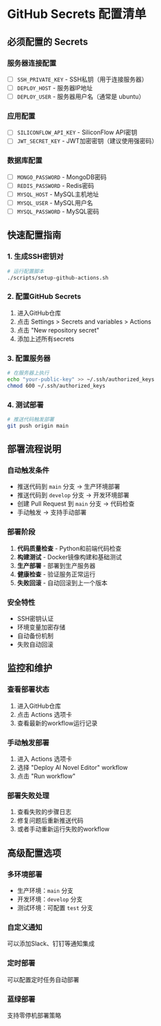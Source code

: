 # GitHub Secrets 配置清单

## 必须配置的 Secrets

### 服务器连接配置
- [ ] `SSH_PRIVATE_KEY` - SSH私钥（用于连接服务器）
- [ ] `DEPLOY_HOST` - 服务器IP地址
- [ ] `DEPLOY_USER` - 服务器用户名（通常是 ubuntu）

### 应用配置
- [ ] `SILICONFLOW_API_KEY` - SiliconFlow API密钥
- [ ] `JWT_SECRET_KEY` - JWT加密密钥（建议使用强密码）

### 数据库配置
- [ ] `MONGO_PASSWORD` - MongoDB密码
- [ ] `REDIS_PASSWORD` - Redis密码
- [ ] `MYSQL_HOST` - MySQL主机地址
- [ ] `MYSQL_USER` - MySQL用户名
- [ ] `MYSQL_PASSWORD` - MySQL密码

## 快速配置指南

### 1. 生成SSH密钥对
```bash
# 运行配置脚本
./scripts/setup-github-actions.sh
```

### 2. 配置GitHub Secrets
1. 进入GitHub仓库
2. 点击 Settings > Secrets and variables > Actions
3. 点击 "New repository secret"
4. 添加上述所有secrets

### 3. 配置服务器
```bash
# 在服务器上执行
echo "your-public-key" >> ~/.ssh/authorized_keys
chmod 600 ~/.ssh/authorized_keys
```

### 4. 测试部署
```bash
# 推送代码触发部署
git push origin main
```

## 部署流程说明

### 自动触发条件
- 推送代码到 `main` 分支 → 生产环境部署
- 推送代码到 `develop` 分支 → 开发环境部署
- 创建 Pull Request 到 `main` 分支 → 代码检查
- 手动触发 → 支持手动部署

### 部署阶段
1. **代码质量检查** - Python和前端代码检查
2. **构建测试** - Docker镜像构建和基础测试
3. **生产部署** - 部署到生产服务器
4. **健康检查** - 验证服务正常运行
5. **失败回滚** - 自动回滚到上一个版本

### 安全特性
- SSH密钥认证
- 环境变量加密存储
- 自动备份机制
- 失败自动回滚

## 监控和维护

### 查看部署状态
1. 进入GitHub仓库
2. 点击 Actions 选项卡
3. 查看最新的workflow运行记录

### 手动触发部署
1. 进入 Actions 选项卡
2. 选择 "Deploy AI Novel Editor" workflow
3. 点击 "Run workflow"

### 部署失败处理
1. 查看失败的步骤日志
2. 修复问题后重新推送代码
3. 或者手动重新运行失败的workflow

## 高级配置选项

### 多环境部署
- 生产环境：`main` 分支
- 开发环境：`develop` 分支
- 测试环境：可配置 `test` 分支

### 自定义通知
可以添加Slack、钉钉等通知集成

### 定时部署
可以配置定时任务自动部署

### 蓝绿部署
支持零停机部署策略
